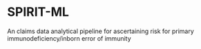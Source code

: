 # SPIRIT-ML
An claims data analytical pipeline for ascertaining risk for primary immunodeficiency/inborn error of immunity
